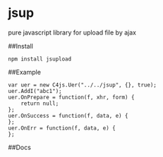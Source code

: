 jsup
===

pure javascript library for upload file by ajax

##Install

```
npm install jsupload
```


##Example

```
var uer = new C4js.Uer("../../jsup", {}, true);
uer.AddI("abc1");
uer.OnPrepare = function(f, xhr, form) {
	return null;
};
uer.OnSuccess = function(f, data, e) {
};
uer.OnErr = function(f, data, e) {
};

```

##Docs
